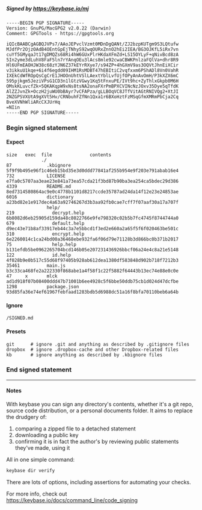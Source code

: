 ##### Signed by https://keybase.io/mj
```
-----BEGIN PGP SIGNATURE-----
Version: GnuPG/MacGPG2 v2.0.22 (Darwin)
Comment: GPGTools - https://gpgtools.org

iQIcBAABCgAGBQJVPs7/AAoJEPvclVzmt0MDnDgQANt/ZJ2bzpKUTgm9S3LQtufw
MJdfPr2OjzOAdB4OEntGpEjTNhyS92wqOURxZnnO2hEi2IEA/BG3OJKfL5iRx7vn
cuYf5GMyqaJt17gDMQZs68Ri4hW6GUxPlrHKdaXFmZd+LS15OYLyF+qNivBcd8zA
5In2yme3dLuhV8FaF5ln7rYAnqOEu3lAcs8mle92cwaCBWKPnlzaFQlVa+dhr8R9
Hl6UFmEAOHJW38c68zYJN6Z37kEYrRXye7/s94ZP+4hGXmV9as3OQVtJhnEiXCir
v3ikkuU1kqe+6i4f6egdd09IHM1RsMDBT47hEBItiC2vqfxxm6PShADl8Vn0VahR
IXEkCdWfROpQsCgCrE1JHOOnUhtVSlLAextYblLvfUjfOPyAnAvOmH/P3kXZX6mC
595pjkgm5JeziVPsG1CD3n1lGtzVGwy1Kq5tFnxuPE/IVt9hc+ZyThlxGkpb0M6H
OMskKLuvcfZk+5QKAKqpW9xNs8tsNA2onaFXrPmBPXCVINcNzJOxv35Dye5qTfdK
AlZZJvnZk+OczH2juWU0bBAyr7vCFAPza/gLLBOqVC8JTfVitAGtRNIVQg2+XtJI
2NZGPSVXUtA9gXVt5Hv/CRNbuhFZfNn1Qxa1r6BXoHztFzMSqGfmXMRmPbCja2Cq
BveXVNhWliARcCXJUrHq
=NIin
-----END PGP SIGNATURE-----

```

<!-- END SIGNATURES -->

### Begin signed statement 

#### Expect

```
size   exec  file              contents                                                        
             ./                                                                                
87             .kbignore       5f9f9b495e96f1c46eb15bd35e3d0ddd77841af255b954e9f203e791abab16e4
732            LICENSE         e7fa0c5707aa3eae23e841a73ea57cda21f3bd87b90ba3ea254ca5bdec29d386
4339           README.md       8ed7314580864ac9e0c4778b1101d8217ccde35787ad24da14f12e23e24853ae
6016           dictionary      a23bd82e1e917dec4a63a92746267d3b3aa92fb0cae7cff7f07aaf30a17a707f
               help/                                                                           
219              decrypt.help  6b8082d6eb25905d159da48c8022766e9fe798320c02b5b7fc4745f8744744a0
679              default.help  d9ec43e71b8af33917eb44c3a7e5bbcd1f3ed2e660a2a65f5f6f020463be501c
310              encrypt.help  6e2260014c1ca24bd00a36468ebe932fa6f06d79e71128b3d866bc0b371b2017
75               help.help     b131efdb5be0962265704bcd146b05e207231436926bbcf06a24e4c8a21e5148
122              id.help       4f028b9e0b517c55d68f97405b928ab612dea1380df583848d902b718f7212b3
35461          main.js         b3c33ca468fe2a222330f868abe1a4f58f1c22f5882f64443b13ec74e88e0c0e
47     x       mlck            ad1d918f07b08400ddd47b71001b6ee4928c5f6bbe50ddb75cb1d024d47dcfbe
1298           package.json    93d85fa36e74ef61967febfaad1283bdb5d6988dc51a16f8bfa70110beb6a64b
```

#### Ignore

```
/SIGNED.md
```

#### Presets

```
git      # ignore .git and anything as described by .gitignore files
dropbox  # ignore .dropbox-cache and other Dropbox-related files    
kb       # ignore anything as described by .kbignore files          
```

<!-- summarize version = 0.0.9 -->

### End signed statement

<hr>

#### Notes

With keybase you can sign any directory's contents, whether it's a git repo,
source code distribution, or a personal documents folder. It aims to replace the drudgery of:

  1. comparing a zipped file to a detached statement
  2. downloading a public key
  3. confirming it is in fact the author's by reviewing public statements they've made, using it

All in one simple command:

```bash
keybase dir verify
```

There are lots of options, including assertions for automating your checks.

For more info, check out https://keybase.io/docs/command_line/code_signing